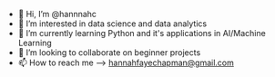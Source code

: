 - 👋 Hi, I’m @hannnahc
- 👀 I’m interested in data science and data analytics
- 🌱 I’m currently learning Python and it's applications in AI/Machine Learning
- 💞️ I’m looking to collaborate on beginner projects
- 📫 How to reach me --> hannahfayechapman@gmail.com

<!---
hannnahc/hannnahc is a ✨ special ✨ repository because its `README.md` (this file) appears on your GitHub profile.
You can click the Preview link to take a look at your changes.
--->
